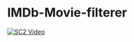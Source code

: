 # IMDb-Movie-filterer


[![SC2 Video](D:/insights.gif)](https://www.youtube.com/watch?v=--b-9HrKK6w "SC2 Mini game - Click to Watch!")
